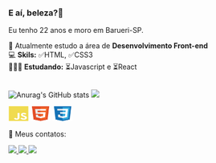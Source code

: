 ### E aí, beleza?👋

Eu tenho 22 anos e moro em Barueri-SP.

🚀 Atualmente estudo a área de **Desenvolvimento Front-end**</br>
💻 **Skils:** ✅HTML, ✅CSS3<br>
👨🏾‍🎓 **Estudando:** ⏳Javascript e ⏳React </br></br>

![Anurag's GitHub stats](https://github-readme-stats.vercel.app/api?username=LipeMonteiro&show_icons=true&theme=gruvbox)
<img height="180em" src="https://github-readme-stats.vercel.app/api/top-langs/?username=LipeMonteiro&layout=compact&langs_count=6&theme=tokyonight"/>

<div style="display: inline_block">
  <img align="center" alt="Js" height="30" width="40" src="https://raw.githubusercontent.com/devicons/devicon/master/icons/javascript/javascript-plain.svg">
  <img align="center" alt="HTML" height="30" width="40" src="https://raw.githubusercontent.com/devicons/devicon/master/icons/html5/html5-original.svg">
  <img align="center" alt="CSS" height="30" width="40" src="https://raw.githubusercontent.com/devicons/devicon/master/icons/css3/css3-original.svg">
</div></br>
📩 Meus contatos: </br>
<p align="left">
  <a href="https://web.whatsapp.com/send?phone=55+11+962658510" target="_blank">
  <img src="https://img.shields.io/badge/WhatsApp-25D366?style=for-the-badge&logo=whatsapp&logoColor=white"/>
</a>

<a href="https://www.linkedin.com/in/filipe-monteiro-68b4a6191/">
  <img src="https://img.shields.io/badge/LinkedIn-0077B5?style=for-the-badge&logo=linkedin&logoColor=white"/>
</a>
  
<a href="https://www.instagram.com/lipemonteiro.ig/">
  <img src="https://img.shields.io/badge/Instagram-E4405F?style=for-the-badge&logo=instagram&logoColor=white"/>
</a>



</p>



<!--
**LipeMonteiro/LipeMonteiro** is a ✨ _special_ ✨ repository because its `README.md` (this file) appears on your GitHub profile.

Here are some ideas to get you started:

- 🔭 I’m currently working on ...
- 🌱 I’m currently learning ...
- 👯 I’m looking to collaborate on ...
- 🤔 I’m looking for help with ...
- 💬 Ask me about ...
- 📫 How to reach me: ...
- 😄 Pronouns: ...
- ⚡ Fun fact: ...
-->
